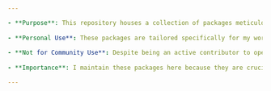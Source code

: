 ```yaml
---

- **Purpose**: This repository houses a collection of packages meticulously curated for stability and optimization in my personal environment.
  
- **Personal Use**: These packages are tailored specifically for my work and projects, ensuring quick recovery and consistency.
  
- **Not for Community Use**: Despite being an active contributor to open-source communities, these packages are not intended for broader community use.
  
- **Importance**: I maintain these packages here because they are crucial to my workflow, especially when updates or changes cause instability.

---
```

